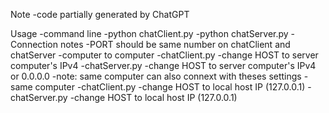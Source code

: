 Note
    -code partially generated by ChatGPT

Usage
    -command line 
        -python chatClient.py
        -python chatServer.py
    -Connection notes
        -PORT should be same number on chatClient and chatServer
        -computer to computer
            -chatClient.py
                -change HOST to server computer's IPv4
            -chatServer.py
                -change HOST to server computer's IPv4 or 0.0.0.0
            -note: same computer can also connext with theses settings
        -same computer
            -chatClient.py
                -change HOST to local host IP (127.0.0.1)
            -chatServer.py
                -change HOST to local host IP (127.0.0.1)
        